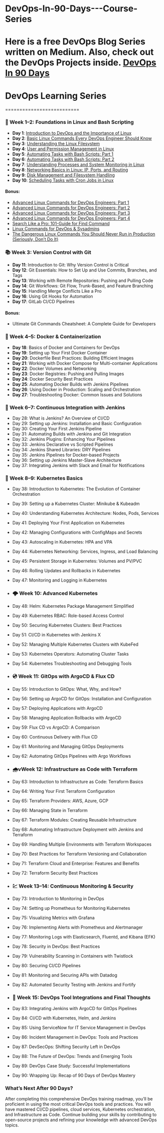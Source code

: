 # DevOps-In-90-Days---Course-Series
Here is a free DevOps Blog Series written on Medium. Also, check out the DevOps Projects inside.
[DevOps In 90 Days](https://medium.com/devsecops-community/devops-in-90-days-series-bde5522eeef0)
==========================
# DevOps Learning Series
==========================
### 📅 Week 1–2: Foundations in Linux and Bash Scripting 
- **Day 1**: [Introduction to DevOps and the Importance of Linux ](https://karthidkk123.medium.com/day-1-introduction-to-devops-and-the-importance-of-linux-9ca4efd5b93f) 
- **Day 2**: [Basic Linux Commands Every DevOps Engineer Should Know](https://karthidkk123.medium.com/basic-linux-commands-every-devops-engineer-should-know-619942ca3d2d)  
- **Day 3**: [Understanding the Linux Filesystem ](https://medium.com/p/072cd9a4089f) 
- **Day 4**: [User and Permission Management in Linux ](https://karthidkk123.medium.com/day-4-user-and-permission-management-in-linux-unleashing-your-inner-superuser-8e26b5e4a6ad) 
- **Day 5**: [Automating Tasks with Bash Scripts: Part 1](https://medium.com/@karthidkk123/day-5-automating-tasks-with-bash-scripts-part-1-e84d0a49daf9)  
- **Day 6**: [Automating Tasks with Bash Scripts: Part 2](https://medium.com/p/ae38ae7b055a)  
- **Day 7**: [Understanding Processes and System Monitoring in Linux](https://medium.com/@karthidkk123/day-7-understanding-processes-and-system-monitoring-in-linux-954aa4da25db)  
- **Day 8**: [Networking Basics in Linux: IP, Ports, and Routing](https://karthidkk123.medium.com/day-8-networking-basics-in-linux-ip-ports-and-routing-4ea9b6a06d1a)  
- **Day 9**: [Disk Management and Filesystem Handling](https://medium.com/@karthidkk123/day-9-disk-management-and-filesystem-handling-cd3290ed38db)  
- **Day 10**: [Scheduling Tasks with Cron Jobs in Linux](https://karthidkk123.medium.com/day-10-scheduling-tasks-with-cron-jobs-in-linux-e298d17fc0e9)  

#### Bonus:  
- [Advanced Linux Commands for DevOps Engineers: Part 1 ](https://medium.com/dev-genius/advanced-linux-commands-for-devops-engineers-part-1-8a4a078abaef) 
- [Advanced Linux Commands for DevOps Engineers: Part 2](https://blog.devops.dev/advanced-linux-commands-for-devops-engineers-part-2-60f11cee63e0)  
- [Advanced Linux Commands for DevOps Engineers: Part 3](https://medium.com/system-weakness/advanced-linux-commands-for-devops-engineers-part-3-be102a511efb)  
- [Advanced Linux Commands for DevOps Engineers: Part 4 ](https://medium.com/devops-dev/advanced-linux-commands-for-devops-engineers-part-4-8c5280f1d469) 
- [Search Like a Pro: 101-Guide for Find Command ](https://blog.devgenius.io/search-like-a-pro-101-guide-for-find-command-f9f2a19f3ba8) 
- [Linux Commands for DevOps & Sysadmins ](https://medium.com/devops-dev/linux-commands-for-devops-sysadmins-e8ddcb3a1a75) 
- [The Dangerous Linux Commands You Should Never Run in Production (Seriously, Don’t Do It)](https://medium.com/@karthidkk123/the-dangerous-linux-commands-you-should-never-run-in-production-seriously-dont-do-it-8400d93be411)  

### 📚 Week 3: Version Control with Git  
- **Day 11**: Introduction to Git: Why Version Control is Critical  
- **Day 12**: Git Essentials: How to Set Up and Use Commits, Branches, and Tags  
- **Day 13**: Working with Remote Repositories: Pushing and Pulling Code  
- **Day 14**: Git Workflows: Git Flow, Trunk-Based, and Feature Branching  
- **Day 15**: Handling Merge Conflicts Like a Pro  
- **Day 16**: Using Git Hooks for Automation  
- **Day 17**: GitLab CI/CD Pipelines  

#### Bonus:  
- Ultimate Git Commands Cheatsheet: A Complete Guide for Developers  

### 🐋 Week 4–5: Docker & Containerization  
- **Day 18**: Basics of Docker and Containers for DevOps  
- **Day 19**: Setting up Your First Docker Container  
- **Day 20**: Dockerfile Best Practices: Building Efficient Images  
- **Day 21**: Working with Docker Compose for Multi-container Applications  
- **Day 22**: Docker Volumes and Networking  
- **Day 23**: Docker Registries: Pushing and Pulling Images  
- **Day 24**: Docker Security Best Practices
- **Day 25**: Automating Docker Builds with Jenkins Pipelines
- **Day 26**: Using Docker in Production: Scaling and Orchestration
- **Day 27**: Troubleshooting Docker: Common Issues and Solutions

### 🪼 Week 6–7: Continuous Integration with Jenkins
- Day 28: What is Jenkins? An Overview of CI/CD
- Day 29: Setting up Jenkins: Installation and Basic Configuration
- Day 30: Creating Your First Jenkins Pipeline
- Day 31: Automating Builds with Jenkins and Git Integration
- Day 32: Jenkins Plugins: Enhancing Your Pipelines
- Day 33: Jenkins Declarative vs Scripted Pipelines
- Day 34: Jenkins Shared Libraries: DRY Pipelines
- Day 35: Jenkins Pipelines for Docker-based Projects
- Day 36: Setting up Jenkins Master-Slave Architecture
- Day 37: Integrating Jenkins with Slack and Email for Notifications

### 🎡 Week 8–9: Kubernetes Basics
- Day 38: Introduction to Kubernetes: The Evolution of Container Orchestration
- Day 39: Setting up a Kubernetes Cluster: Minikube & Kubeadm
- Day 40: Understanding Kubernetes Architecture: Nodes, Pods, Services
- Day 41: Deploying Your First Application on Kubernetes
- Day 42: Managing Configurations with ConfigMaps and Secrets
- Day 43: Autoscaling in Kubernetes: HPA and VPA
- Day 44: Kubernetes Networking: Services, Ingress, and Load Balancing
- Day 45: Persistent Storage in Kubernetes: Volumes and PV/PVC
- Day 46: Rolling Updates and Rollbacks in Kubernetes
- Day 47: Monitoring and Logging in Kubernetes

- ### 🌩️ Week 10: Advanced Kubernetes
- Day 48: Helm: Kubernetes Package Management Simplified
- Day 49: Kubernetes RBAC: Role-based Access Control
- Day 50: Securing Kubernetes Clusters: Best Practices
- Day 51: CI/CD in Kubernetes with Jenkins X
- Day 52: Managing Multiple Kubernetes Clusters with KubeFed
- Day 53: Kubernetes Operators: Automating Cluster Tasks
- Day 54: Kubernetes Troubleshooting and Debugging Tools

- ### 💿 Week 11: GitOps with ArgoCD & Flux CD
- Day 55: Introduction to GitOps: What, Why, and How?
- Day 56: Setting up ArgoCD for GitOps: Installation and Configuration
- Day 57: Deploying Applications with ArgoCD
- Day 58: Managing Application Rollbacks with ArgoCD
- Day 59: Flux CD vs ArgoCD: A Comparison
- Day 60: Continuous Delivery with Flux CD
- Day 61: Monitoring and Managing GitOps Deployments
- Day 62: Automating GitOps Pipelines with Argo Workflows

- ### 🌧️vWeek 12: Infrastructure as Code with Terraform
- Day 63: Introduction to Infrastructure as Code: Terraform Basics
- Day 64: Writing Your First Terraform Configuration
- Day 65: Terraform Providers: AWS, Azure, GCP
- Day 66: Managing State in Terraform
- Day 67: Terraform Modules: Creating Reusable Infrastructure
- Day 68: Automating Infrastructure Deployment with Jenkins and Terraform
- Day 69: Handling Multiple Environments with Terraform Workspaces
- Day 70: Best Practices for Terraform Versioning and Collaboration
- Day 71: Terraform Cloud and Enterprise: Features and Benefits
- Day 72: Terraform Security Best Practices

- ### 💹 Week 13–14: Continuous Monitoring & Security
- Day 73: Introduction to Monitoring in DevOps
- Day 74: Setting up Prometheus for Monitoring Kubernetes
- Day 75: Visualizing Metrics with Grafana
- Day 76: Implementing Alerts with Prometheus and Alertmanager
- Day 77: Monitoring Logs with Elasticsearch, Fluentd, and Kibana (EFK)
- Day 78: Security in DevOps: Best Practices
- Day 79: Vulnerability Scanning in Containers with Twistlock
- Day 80: Securing CI/CD Pipelines
- Day 81: Monitoring and Securing APIs with Datadog
- Day 82: Automated Security Testing with Jenkins and Fortify

- ### 🧩 Week 15: DevOps Tool Integrations and Final Thoughts
- Day 83: Integrating Jenkins with ArgoCD for GitOps Pipelines
- Day 84: CI/CD with Kubernetes, Helm, and Jenkins
- Day 85: Using ServiceNow for IT Service Management in DevOps
- Day 86: Incident Management in DevOps: Tools and Practices
- Day 87: DevSecOps: Shifting Security Left in DevOps
- Day 88: The Future of DevOps: Trends and Emerging Tools
- Day 89: DevOps Case Study: Successful Implementations
- Day 90: Wrapping Up: Recap of 90 Days of DevOps Mastery
### What’s Next After 90 Days?
After completing this comprehensive DevOps training roadmap, you’ll be proficient in using the most critical DevOps tools and practices. You will have mastered CI/CD pipelines, cloud services, Kubernetes orchestration, and Infrastructure as Code. Continue building your skills by contributing to open-source projects and refining your knowledge with advanced DevOps topics.
